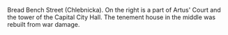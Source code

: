 

Bread Bench Street (Chlebnicka). On the right is a part of Artus' Court and the tower of the Capital City Hall. The tenement house in the middle was rebuilt from war damage.
